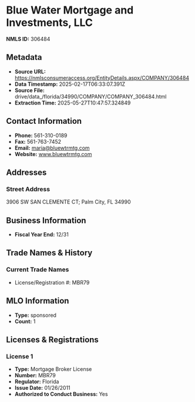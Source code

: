 # Blue Water Mortgage and Investments, LLC

**NMLS ID:** 306484

## Metadata
- **Source URL:** https://nmlsconsumeraccess.org/EntityDetails.aspx/COMPANY/306484
- **Data Timestamp:** 2025-02-17T06:33:07.391Z
- **Source File:** drive/data_/florida/34990/COMPANY/COMPANY_306484.html
- **Extraction Time:** 2025-05-27T10:47:57.324849

## Contact Information
- **Phone:** 561-310-0189
- **Fax:** 561-763-7452
- **Email:** maria@bluewtrmtg.com
- **Website:** www.bluewtrmtg.com

## Addresses
### Street Address
3906 SW SAN CLEMENTE CT; Palm City, FL 34990

## Business Information
- **Fiscal Year End:** 12/31

## Trade Names & History
### Current Trade Names
- License/Registration #: MBR79

## MLO Information
- **Type:** sponsored
- **Count:** 1

## Licenses & Registrations

### License 1
- **Type:** Mortgage Broker License
- **Number:** MBR79
- **Regulator:** Florida
- **Issue Date:** 01/26/2011
- **Authorized to Conduct Business:** Yes
